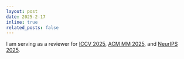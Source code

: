 ```yaml
---
layout: post
date: 2025-2-17
inline: true
related_posts: false
---
```


I am serving as a reviewer for [ICCV 2025](https://iccv.thecvf.com/), [ACM MM 2025](https://acmmm2025.org/), and [NeurIPS 2025](https://neurips.cc/Conferences/2025).